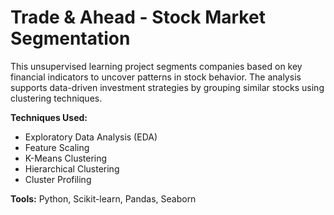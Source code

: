 # Trade & Ahead - Stock Market Segmentation

This unsupervised learning project segments companies based on key financial indicators to uncover patterns in stock behavior. The analysis supports data-driven investment strategies by grouping similar stocks using clustering techniques.

**Techniques Used:**

- Exploratory Data Analysis (EDA)
- Feature Scaling
- K-Means Clustering
- Hierarchical Clustering
- Cluster Profiling

**Tools:** Python, Scikit-learn, Pandas, Seaborn
